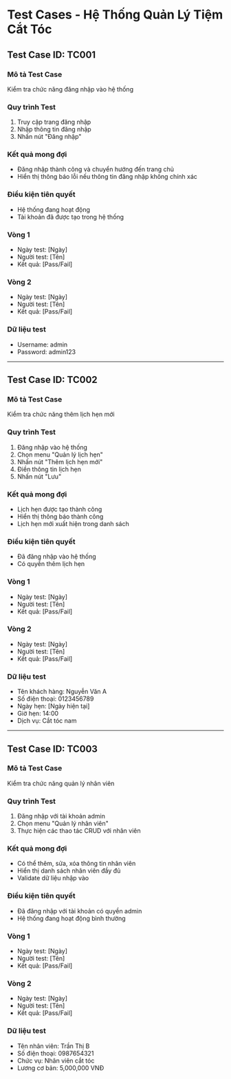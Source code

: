 # Test Cases - Hệ Thống Quản Lý Tiệm Cắt Tóc

## Test Case ID: TC001
### Mô tả Test Case
Kiểm tra chức năng đăng nhập vào hệ thống

### Quy trình Test
1. Truy cập trang đăng nhập
2. Nhập thông tin đăng nhập
3. Nhấn nút "Đăng nhập"

### Kết quả mong đợi
- Đăng nhập thành công và chuyển hướng đến trang chủ
- Hiển thị thông báo lỗi nếu thông tin đăng nhập không chính xác

### Điều kiện tiên quyết
- Hệ thống đang hoạt động
- Tài khoản đã được tạo trong hệ thống

### Vòng 1
- Ngày test: [Ngày]
- Người test: [Tên]
- Kết quả: [Pass/Fail]

### Vòng 2
- Ngày test: [Ngày]
- Người test: [Tên]
- Kết quả: [Pass/Fail]

### Dữ liệu test
- Username: admin
- Password: admin123

---

## Test Case ID: TC002
### Mô tả Test Case
Kiểm tra chức năng thêm lịch hẹn mới

### Quy trình Test
1. Đăng nhập vào hệ thống
2. Chọn menu "Quản lý lịch hẹn"
3. Nhấn nút "Thêm lịch hẹn mới"
4. Điền thông tin lịch hẹn
5. Nhấn nút "Lưu"

### Kết quả mong đợi
- Lịch hẹn được tạo thành công
- Hiển thị thông báo thành công
- Lịch hẹn mới xuất hiện trong danh sách

### Điều kiện tiên quyết
- Đã đăng nhập vào hệ thống
- Có quyền thêm lịch hẹn

### Vòng 1
- Ngày test: [Ngày]
- Người test: [Tên]
- Kết quả: [Pass/Fail]

### Vòng 2
- Ngày test: [Ngày]
- Người test: [Tên]
- Kết quả: [Pass/Fail]

### Dữ liệu test
- Tên khách hàng: Nguyễn Văn A
- Số điện thoại: 0123456789
- Ngày hẹn: [Ngày hiện tại]
- Giờ hẹn: 14:00
- Dịch vụ: Cắt tóc nam

---

## Test Case ID: TC003
### Mô tả Test Case
Kiểm tra chức năng quản lý nhân viên

### Quy trình Test
1. Đăng nhập với tài khoản admin
2. Chọn menu "Quản lý nhân viên"
3. Thực hiện các thao tác CRUD với nhân viên

### Kết quả mong đợi
- Có thể thêm, sửa, xóa thông tin nhân viên
- Hiển thị danh sách nhân viên đầy đủ
- Validate dữ liệu nhập vào

### Điều kiện tiên quyết
- Đã đăng nhập với tài khoản có quyền admin
- Hệ thống đang hoạt động bình thường

### Vòng 1
- Ngày test: [Ngày]
- Người test: [Tên]
- Kết quả: [Pass/Fail]

### Vòng 2
- Ngày test: [Ngày]
- Người test: [Tên]
- Kết quả: [Pass/Fail]

### Dữ liệu test
- Tên nhân viên: Trần Thị B
- Số điện thoại: 0987654321
- Chức vụ: Nhân viên cắt tóc
- Lương cơ bản: 5,000,000 VNĐ 